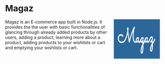 # Magaz 

<img src="./imgGit/logo.png" align="right"
     alt="Magaz logo by Masood Zafar" width="150" height="130">

Magaz is an E-commerce app built in Node.js. It provides the the user with basic
functionalities of glancing through already added products by other users,
adding a product, learning more about a product, adding products to your
wishlists or cart and emptying your wishlists or cart.